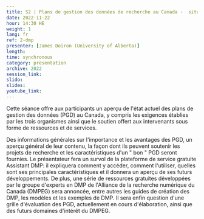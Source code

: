 ```yaml
---
title: S2 | Plans de gestion des données de recherche au Canada -  situation, support, services
date: 2022-11-22
hour: 14:30 HE
weight: 1
lang: fr
ref: 2-dmp
presenter: [James Doiron (University of Alberta)]
length:
time: synchronous
category: presentation
archive: 2022
session_link:
slido:
slides:
youtube_link:
---
```

Cette séance offre aux participants un aperçu de l'état actuel des plans de gestion des données (PGD) au Canada, y compris les exigences établies par les trois organismes ainsi que le soutien offert aux intervenants sous forme de ressources et de services. <!--more-->

Des informations générales sur l'importance et les avantages des PGD, un aperçu général de leur contenu, la façon dont ils peuvent soutenir les projets de recherche et les caractéristiques d'un " bon " PGD seront fournies. Le présentateur fera un survol de la plateforme de service gratuite Assistant DMP: il  expliquera comment y accéder, comment l'utiliser, quelles sont ses principales caractéristiques et il donnera un aperçu de ses futurs développements. De plus, une série de ressources gratuites développées par le groupe d'experts en DMP de l'Alliance de la recherche numérique du Canada (DMPEG) sera annoncée, entre autres les guides de création des DMP, les modèles et les exemples de DMP. Il sera enfin question d'une grille d'évaluation des PGD, actuellement en cours d'élaboration, ainsi que des futurs domaines d'intérêt du DMPEG.
